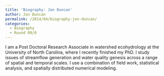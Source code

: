 ```yaml
---
title: 'Biography: Jon Duncan'
author: Jon Duncan
permalink: /2014/04/biography-jon-duncan/
categories:
  - Biography
  - Round 09/0
---
```

I am a Post Doctoral Research Associate in watershed ecohydrology at the University of North Carolina, where I recently finished my PhD. I study issues of streamflow generation and water quality genesis across a range of spatial and temporal scales. I use a combination of field work, statistical analysis, and spatially distributed numerical modeling.
